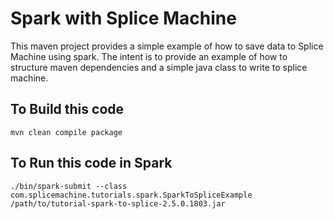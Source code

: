 # Spark with Splice Machine
This maven project provides a simple example of how to save data to Splice Machine using spark. The intent is to provide an example of how to structure maven dependencies and a simple java class to write to splice machine.  

## To Build this code
```
mvn clean compile package
```

## To Run this code in Spark
```
./bin/spark-submit --class com.splicemachine.tutorials.spark.SparkToSpliceExample /path/to/tutorial-spark-to-splice-2.5.0.1803.jar
```
